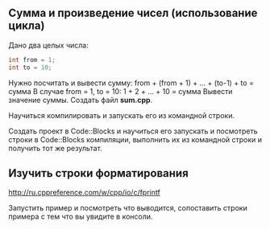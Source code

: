 Сумма и произведение чисел (использование цикла)
------------------------------------------------
Дано два целых числа:
``` cpp
int from = 1;
int to = 10;

```

Нужно посчитать и вывести сумму:
from + (from + 1) + ... + (to-1) + to = сумма
В случае from = 1, to = 10: 1 + 2 + ... + 10 = сумма
Вывести значение суммы.
Создать файл **sum.cpp**.

Научиться компилировать и запускать его из командной строки.

Создать проект в Code::Blocks и научиться его запускать и посмотреть строки в Code::Blocks компиляции,
выполнить их из командной строки и получить тот же результат.


Изучить строки форматирования
-----------------------------
http://ru.cppreference.com/w/cpp/io/c/fprintf

Запустить пример и посмотреть что выводится, сопоставить строки примера с тем что вы увидите в консоли.

 
